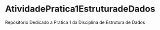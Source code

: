 # AtividadePratica1EstruturadeDados
Repositório Dedicado a Pratica 1 da Disciplina de Estrutura de Dados
